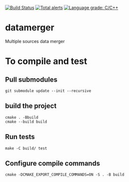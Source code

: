 [![Build Status](https://github.com/stringbasic/datamerger/workflows/CI/badge.svg)](https://github.com/stringbasic/datamerger/actions)
[![Total alerts](https://img.shields.io/lgtm/alerts/g/stringbasic/datamerger.svg?logo=lgtm&logoWidth=18)](https://lgtm.com/projects/g/stringbasic/datamerger/alerts/)
[![Language grade: C/C++](https://img.shields.io/lgtm/grade/cpp/g/stringbasic/datamerger.svg?logo=lgtm&logoWidth=18)](https://lgtm.com/projects/g/stringbasic/datamerger/context:cpp)

# datamerger
Multiple sources data merger

# To compile and test

## Pull submodules
```
git submodule update --init --recursive
```

## build the project
```
cmake . -Bbuild
cmake --build build
```

## Run tests
```
make -C build/ test
```

## Configure compile commands
```
cmake -DCMAKE_EXPORT_COMPILE_COMMANDS=ON -S . -B build
```
